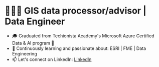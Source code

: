 # 👩🏽‍💻 GIS data processor/advisor | Data Engineer
- 🎓 Graduated from Techionista Academy's Microsoft Azure Certified Data & AI program 🚀
- 🌱 Continuously learning and passionate about: ESRI | FME | Data Engineering
- 📫 Let's connect on LinkedIn: [LinkedIn](https://www.linkedin.com/in/suzydeurinck/)
